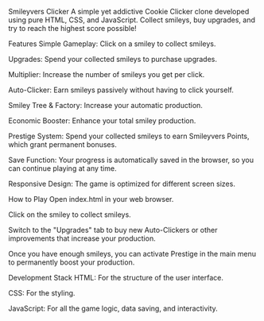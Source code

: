 Smileyvers Clicker
A simple yet addictive Cookie Clicker clone developed using pure HTML, CSS, and JavaScript. Collect smileys, buy upgrades, and try to reach the highest score possible!

Features
Simple Gameplay: Click on a smiley to collect smileys.

Upgrades: Spend your collected smileys to purchase upgrades.

Multiplier: Increase the number of smileys you get per click.

Auto-Clicker: Earn smileys passively without having to click yourself.

Smiley Tree & Factory: Increase your automatic production.

Economic Booster: Enhance your total smiley production.

Prestige System: Spend your collected smileys to earn Smileyvers Points, which grant permanent bonuses.

Save Function: Your progress is automatically saved in the browser, so you can continue playing at any time.

Responsive Design: The game is optimized for different screen sizes.

How to Play
Open index.html in your web browser.

Click on the smiley to collect smileys.

Switch to the "Upgrades" tab to buy new Auto-Clickers or other improvements that increase your production.

Once you have enough smileys, you can activate Prestige in the main menu to permanently boost your production.

Development Stack
HTML: For the structure of the user interface.

CSS: For the styling.

JavaScript: For all the game logic, data saving, and interactivity.
